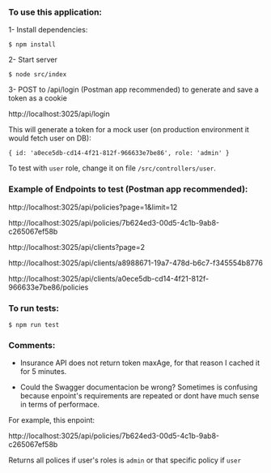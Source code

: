 ### To use this application:

1- Install dependencies:

`$ npm install`

2- Start server

`$ node src/index`

3- POST to /api/login (Postman app recommended) to generate and save a token as a cookie

http://localhost:3025/api/login

This will generate a token for a mock user (on production environment it would fetch user on DB):

`{ id: 'a0ece5db-cd14-4f21-812f-966633e7be86', role: 'admin' }`

To test with `user` role, change it on file `/src/controllers/user`.

### Example of Endpoints to test (Postman app recommended):

http://localhost:3025/api/policies?page=1&limit=12

http://localhost:3025/api/policies/7b624ed3-00d5-4c1b-9ab8-c265067ef58b

http://localhost:3025/api/clients?page=2

http://localhost:3025/api/clients/a8988671-19a7-478d-b6c7-f345554b8776

http://localhost:3025/api/clients/a0ece5db-cd14-4f21-812f-966633e7be86/policies


### To run tests:

`$ npm run test`

### Comments:

- Insurance API does not return token maxAge, for that reason I cached it for 5 minutes.

- Could the Swagger documentacion be wrong? Sometimes is confusing because enpoint's requirements are repeated or dont have much sense in terms of performace.

For example, this enpoint:

http://localhost:3025/api/policies/7b624ed3-00d5-4c1b-9ab8-c265067ef58b

Returns all polices if user's roles is `admin` or that specific policy if `user`




